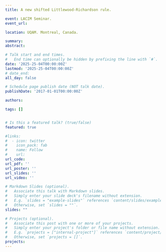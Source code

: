 ```yaml
---
title: A new shifted Littlewood-Richardson rule.

event: LACIM Seminar.  
event_url:

location: UQAM. Montreal, Canada.

summary:
abstract:

# Talk start and end times.
#   End time can optionally be hidden by prefixing the line with `#`.
date: '2025-25-04T00:00:00Z'
lastmod: '2025-25-04T00:00:00Z'
# date_end:
all_day: false

# Schedule page publish date (NOT talk date).
publishDate: '2017-01-01T00:00:00Z'

authors:

tags: []


# Is this a featured talk? (true/false)
featured: true

#links:
#  - icon: twitter
#    icon_pack: fab
#    name: Follow
#    url: 
url_code:
url_pdf: ''
url_poster: ''
url_slides: ''
url_video: ''

# Markdown Slides (optional).
#   Associate this talk with Markdown slides.
#   Simply enter your slide deck's filename without extension.
#   E.g. `slides = "example-slides"` references `content/slides/example-slides.md`.
#   Otherwise, set `slides = ""`.
slides: ""

# Projects (optional).
#   Associate this post with one or more of your projects.
#   Simply enter your project's folder or file name without extension.
#   E.g. `projects = ["internal-project"]` references `content/project/deep-learning/index.md`.
#   Otherwise, set `projects = []`.
projects:
---
```

